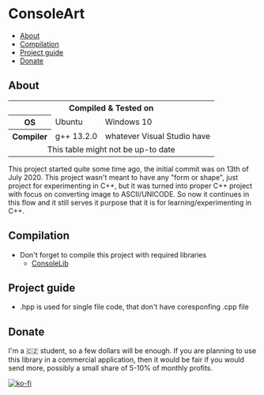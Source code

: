 # ConsoleArt

- [About](#about)
- [Compilation](#compilation)
- [Project guide](#project-guide)
- [Donate](#donate)

## About

<table>
  <tr>
    <th colspan="3">Compiled & Tested on</th>
  </tr>
  <tr>
    <th>OS</th>
    <td>Ubuntu</td>
    <td>Windows 10</td>
  </tr>
  <tr>
    <th>Compiler</th>
    <td>g++ 13.2.0</td>
    <td>whatever Visual Studio have</td>
  </tr>
  <tr>
    <td colspan="3" style="text-align: center;">This table might not be up-to date</td>
  </tr>
</table>


This project started quite some time ago, the initial commit was on 13th of July 2020. This project wasn't meant to have any "form or shape", just project for experimenting in C++, but it was turned into proper C++ project with focus on converting image to ASCII/UNICODE. So now it continues in this flow and it still serves it purpose that it is for learning/experimenting in C++.

## Compilation

- Don't forget to compile this project with required libraries
    - [ConsoleLib](https://github.com/Riyufuchi/ConsoleLib)

## Project guide

- .hpp is used for single file code, that don't have coresponfing .cpp file

## Donate

I'm a 🇨🇿 student, so a few dollars will be enough. If you are planning to use this library in a commercial application, then it would be fair if you would send more, possibly a small share of 5-10% of monthly profits.

[![ko-fi](https://ko-fi.com/img/githubbutton_sm.svg)](https://ko-fi.com/P5P11WTFL)
